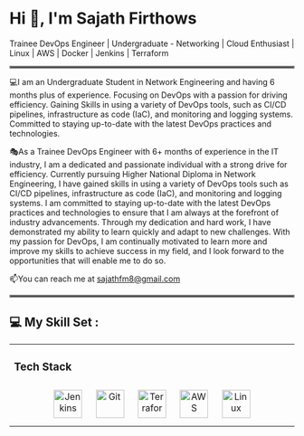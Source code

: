 # **Hi 👋, I'm Sajath Firthows**

Trainee DevOps Engineer | Undergraduate - Networking | Cloud Enthusiast | Linux | AWS | Docker | Jenkins | Terraform



<hr style="border:2px solid gray">





💻I am an Undergraduate Student in Network Engineering and having 6 months plus of experience. Focusing on DevOps with a passion for driving efficiency. Gaining Skills in using a variety of DevOps tools, such as CI/CD pipelines, infrastructure as code (IaC), and monitoring and logging systems. Committed to staying up-to-date with the latest DevOps practices and technologies.

🎭As a Trainee DevOps Engineer with 6+ months of experience in the IT industry, I am a dedicated and passionate individual with a strong drive for efficiency. Currently pursuing Higher National Diploma in Network Engineering, I have gained skills in using a variety of DevOps tools such as CI/CD pipelines, infrastructure as code (IaC), and monitoring and logging systems. I am committed to staying up-to-date with the latest DevOps practices and technologies to ensure that I am always at the forefront of industry advancements. Through my dedication and hard work, I have demonstrated my ability to learn quickly and adapt to new challenges. With my passion for DevOps, I am continually motivated to learn more and improve my skills to achieve success in my field, and I look forward to the opportunities that will enable me to do so.

📫You can reach me at sajathfm8@gmail.com



<hr style="border:2px solid gray">

## 💻 My Skill Set :  
<table><tr><td valign="top" width="33%">



###     Tech Stack  
<div align="center">  
<a href="https://www.jenkins.io/" target="_blank"><img style="margin: 10px" src="https://profilinator.rishav.dev/skills-assets/jenkins-icon.svg" alt="Jenkins" height="50" /></a>  
<a href="https://github.com/" target="_blank"><img style="margin: 10px" src="https://profilinator.rishav.dev/skills-assets/git-scm-icon.svg" alt="Git" height="50" /></a>  
<a href="https://www.terraform.io/" target="_blank"><img style="margin: 10px" src="https://profilinator.rishav.dev/skills-assets/terraformio-icon.svg" alt="Terraform" height="50" /></a>  
<a href="https://aws.amazon.com/" target="_blank"><img style="margin: 10px" src="https://profilinator.rishav.dev/skills-assets/amazonwebservices-original-wordmark.svg" alt="AWS" height="50" /></a> 
<a href="https://www.linux.org/" target="_blank"><img style="margin: 10px" src="https://profilinator.rishav.dev/skills-assets/linux-original.svg" alt="Linux" height="50" /></a>
</div>










